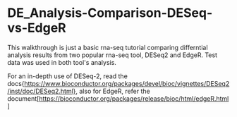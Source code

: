 # DE_Analysis-Comparison-DESeq-vs-EdgeR

This walkthrough is just a basic rna-seq tutorial comparing differntial analysis results from two popular rna-seq tool, DESeq2 and EdgeR.
Test data was used in both tool's analysis. 

For an in-depth use of DESeq-2, read the docs{https://www.bioconductor.org/packages/devel/bioc/vignettes/DESeq2/inst/doc/DESeq2.html}, also for EdgeR, refer the document[https://bioconductor.org/packages/release/bioc/html/edgeR.html]
